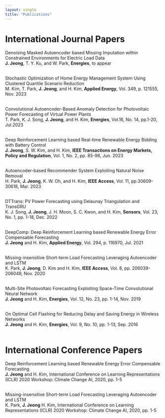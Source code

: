 ```yaml
---
layout: single
title: "Publications"
---
```


# __International Journal Papers__<br/>

Denoising Masked Autoencoder based Missing Imputation within Constrained Environments for Electric Load Data<br/>
__J. Jeong__, T. Y. Ku, and W. Park, __Energies__, to appear<br/><br/>

Stochastic Optimization of Home Energy Management System Using Clustered Quantile Scenario Reduction<br/>
M. Kim, T. Park, __J. Jeong__, and H. Kim, __Applied Energy__, Vol. 349, p. 121555, Nov. 2023<br/><br/>

Convolutional Autoencoder-Based Anomaly Detection for Photovoltaic Power Forecasting of Virtual Power Plants<br/>
T. Park, K. J. Song, __J. Jeong__, and H. Kim, __Energies__, Vol.16, No. 14, pp.1-20, Jul.2023<br/><br/>

Deep Reinforcement Learning based Real-time Renewable Energy Bidding with Battery Control<br/>
__J. Jeong__, S. W. Kim, and H. Kim, __IEEE Transactions on Energy Markets, Policy and Regulation__, Vol. 1, No. 2, pp. 85-96, Jun. 2023<br/><br/>

Autoencoder-based Recommender System Exploiting Natural Noise Removal<br/>
H. Park, __J. Jeong__, K. W. Oh, and H. Kim, __IEEE Access__, Vol. 11, pp.30609-30618, Mar. 2023<br/><br/>

DTTrans: PV Power Forecasting using Delaunay Triangulation and TransGRU<br/>
K. J. Song, __J. Jeong__, J. H. Moon, S. C. Kwon, and H. Kim, __Sensors__, Vol. 23, No. 1, pp. 1-18, Dec. 2022<br/><br/>

DeepComp: Deep Reinforcement Learning based Renewable Energy Error Compensable Forecasting<br/>
__J. Jeong__ and H. Kim, __Applied Energy__, Vol. 294, p. 116970, Jul. 2021<br/><br/>

Missing-insensitive Short-term Load Forecasting Leveraging Autoencoder and LSTM<br/>
K. Park, __J. Jeong__, D. Kim and H. Kim, __IEEE Access__, Vol. 8, pp. 206039-206048, Nov. 2020<br/><br/>

Multi-Site Photovoltaic Forecasting Exploiting Space-Time Convolutional Neural Network<br/>
__J. Jeong__ and H. Kim, __Energies__, Vol. 12, No. 23, pp. 1-14, Nov. 2019<br/><br/>

On Optimal Cell Flashing for Reducing Delay and Saving Energy in Wireless Networks<br/>
__J. Jeong__ and H. Kim, __Energies__, Vol. 9, No. 10, pp. 1-13, Sep. 2016<br/><br/>

# __International Conference Papers__<br/>

Deep Reinforcement Learning based Renewable Energy Error Compensable Forecasting<br/>
__J. Jeong__ and H. Kim, International Conference on Learning Representations (ICLR) 2020 Workshop: Climate Change AI, 2020, pp. 1-5<br/><br/>

Missing-insensitive Short-term Load Forecasting Leveraging Autoencoder and LSTM<br/>
K. Park, __J. Jeong__ H. Kim, International Conference on Learning Representations (ICLR) 2020 Workshop: Climate Change AI, 2020, pp. 1-5<br/><br/>
